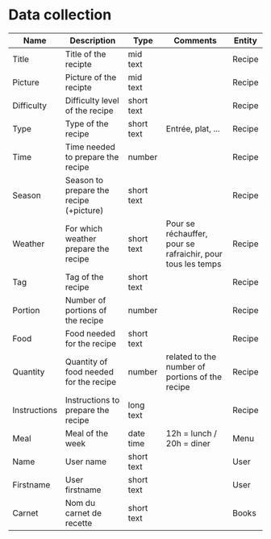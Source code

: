# Data collection

| Name | Description | Type | Comments | Entity |
| --- | --- | --- | --- | --- |
| Title | Title of the recipte | mid text |  | Recipe |
| Picture | Picture of the recipte | mid text |  | Recipe |
| Difficulty | Difficulty level of the recipe | short text |  | Recipe |
| Type | Type of the recipe | short text | Entrée, plat, ... | Recipe |
| Time | Time needed to prepare the recipe | number |  | Recipe |
| Season | Season to prepare the recipe (+picture) | short text |  | Recipe |
| Weather | For which weather prepare the recipe | short text | Pour se réchauffer, pour se rafraichir, pour tous les temps | Recipe |
| Tag | Tag of the recipe | short text |  | Recipe |
| Portion | Number of portions of the recipe | number |  | Recipe |
| Food | Food needed for the recipe | short text |  | Recipe |
| Quantity | Quantity of food needed for the recipe | number | related to the number of portions of the recipe | Recipe |
| Instructions | Instructions to prepare the recipe | long text |  | Recipe |
| Meal | Meal of the week | date time | 12h = lunch / 20h = diner | Menu |
| Name | User name | short text |  | User |
| Firstname | User firstname | short text |  | User |
| Carnet | Nom du carnet de recette | short text |  | Books |
